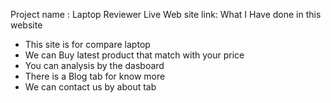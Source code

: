 Project name : Laptop Reviewer
Live Web site link: 
What I Have done in this website
- This site is for compare laptop 
- We can Buy latest product that match with your price
- You can analysis by the dasboard
- There is a Blog tab for know more
- We can contact us by about tab
